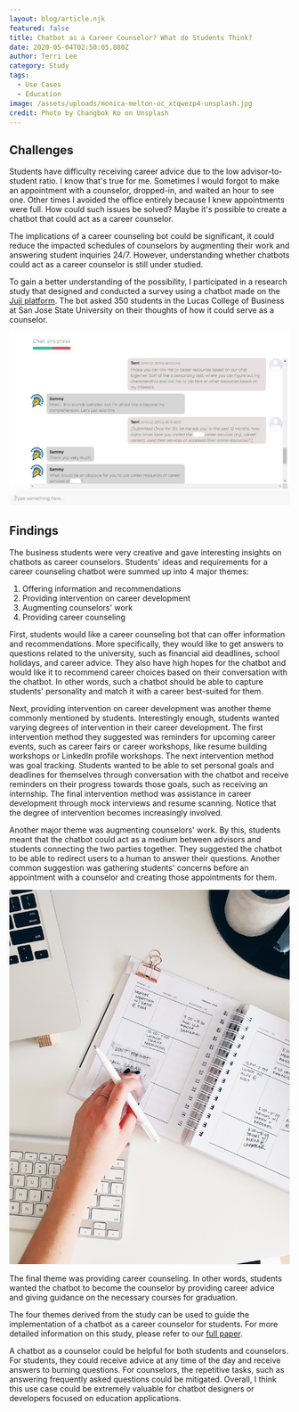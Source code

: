 ```yaml
---
layout: blog/article.njk
featured: false
title: Chatbot as a Career Counselor? What do Students Think?
date: 2020-05-04T02:50:05.880Z
author: Terri Lee
category: Study
tags:
  - Use Cases
  - Education
image: /assets/uploads/monica-melton-oc_xtqwezp4-unsplash.jpg
credit: Photo by Changbok Ko on Unsplash
---
```

## Challenges

Students have difficulty receiving career advice due to the low advisor-to-student ratio. I know that's true for me. Sometimes I would forgot to make an appointment with a counselor, dropped-in, and waited an hour to see one. Other times I avoided the office entirely because I knew appointments were full. How could such issues be solved? Maybe it's possible to create a chatbot that could act as a career counselor.

The implications of a career counseling bot could be significant, it could reduce the impacted schedules of counselors by augmenting their work and answering student inquiries 24/7. However, understanding whether chatbots could act as a career counselor is still under studied. 

To gain a better understanding of the possibility, I participated in a research study that designed and conducted a survey using a chatbot made on the [Juji platform](https://juji.io/docs/juji-studio/). The bot asked 350 students in the Lucas College of Business at San Jose State University on their thoughts of how it could serve as a counselor.

![](/assets/uploads/screen-shot-2020-05-22-at-10.09.00-am.png "Sample chat of the survey used in the study")

## Findings

The business students were very creative and gave interesting insights on chatbots as career counselors. Students' ideas and requirements for a career counseling chatbot were summed up into 4 major themes:

1. Offering information and recommendations
2. Providing intervention on career development
3. Augmenting counselors' work
4. Providing career counseling

First, students would like a career counseling bot that can offer information and recommendations. More specifically, they would like to get answers to questions related to the university, such as financial aid deadlines, school holidays, and career advice. They also have high hopes for the chatbot and would like it to recommend career choices based on their conversation with the chatbot. In other words, such a chatbot should be able to capture students' personality and match it with a career best-suited for them.

Next, providing intervention on career development was another theme commonly mentioned by students. Interestingly enough, students wanted varying degrees of intervention in their career development. The first intervention method they suggested was reminders for upcoming career events, such as career fairs or career workshops, like resume building workshops or LinkedIn profile workshops. The next intervention method was goal tracking. Students wanted to be able to set personal goals and deadlines for themselves through conversation with the chatbot and receive reminders on their progress towards those goals, such as receiving an internship. The final intervention method was assistance in career development through mock interviews and resume scanning. Notice that the degree of intervention becomes increasingly involved.

Another major theme was augmenting counselors' work. By this, students meant that the chatbot could act as a medium between advisors and students connecting the two parties together. They suggested the chatbot to be able to redirect users to a human to answer their questions. Another common suggestion was gathering students' concerns before an appointment with a counselor and creating those appointments for them.

![](/assets/uploads/stil-flrm0z3meoa-unsplash.jpg "One aspect students suggested in career counseling bots is the ability to schedule appointments")

The final theme was providing career counseling. In other words, students wanted the chatbot to become the counselor by providing career advice and giving guidance on the necessary courses for graduation. 

The four themes derived from the study can be used to guide the implementation of a chatbot as a career counselor for students. For more detailed information on this study, please refer to our [full paper](https://aisel.aisnet.org/cgi/viewcontent.cgi?article=1264&context=amcis2019).

A chatbot as a counselor could be helpful for both students and counselors. For students, they could receive advice at any time of the day and receive answers to burning questions. For counselors, the repetitive tasks, such as answering frequently asked questions could be mitigated. Overall, I think this use case could be extremely valuable for chatbot designers or developers focused on education applications.